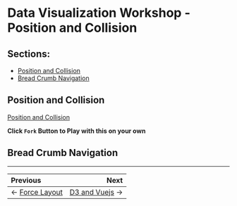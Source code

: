 # Data Visualization Workshop - Position and Collision

## Sections:

* [Position and Collision](#position-and-collision)
* [Bread Crumb Navigation](#bread-crumb-navigation)

## Position and Collision

[Position and Collision](http://blockbuilder.org/jbelmont/f47a44d3f4f2f05c7cd684a0bf5f6b94)

**Click `Fork` Button to Play with this on your own**

## Bread Crumb Navigation
_________________________

Previous | Next
:------- | ---:
← [Force Layout](./force-layout.md) | [D3 and Vuejs](./d3-and-vuejs.md) →
